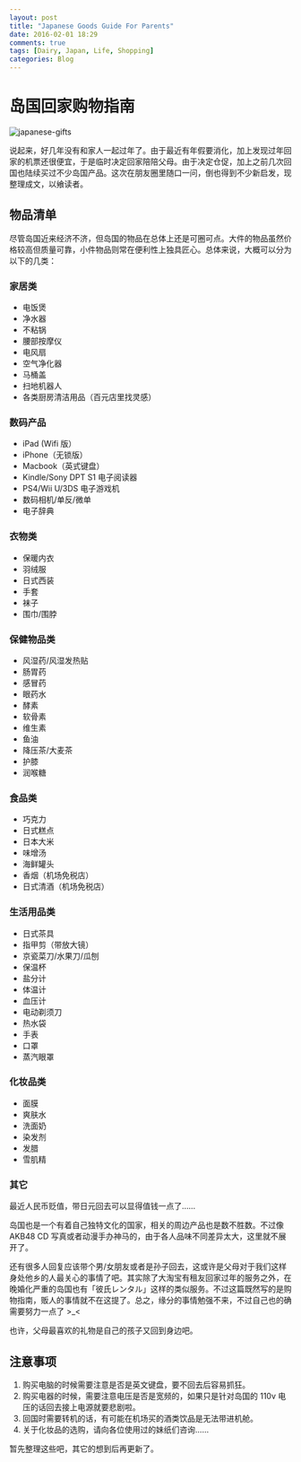 ```yaml
---
layout: post
title: "Japanese Goods Guide For Parents"
date: 2016-02-01 18:29
comments: true
tags: [Dairy, Japan, Life, Shopping]
categories: Blog
---
```

# 岛国回家购物指南

![japanese-gifts](http://ntdimg.com/pic/2013/8-16/p3770162a632161382.jpg)

说起来，好几年没有和家人一起过年了。由于最近有年假要消化，加上发现过年回家的机票还很便宜，于是临时决定回家陪陪父母。由于决定仓促，加上之前几次回国也陆续买过不少岛国产品。这次在朋友圈里随口一问，倒也得到不少新启发，现整理成文，以飨读者。

<!--more-->

## 物品清单

尽管岛国近来经济不济，但岛国的物品在总体上还是可圈可点。大件的物品虽然价格较高但质量可靠，小件物品则常在便利性上独具匠心。总体来说，大概可以分为以下的几类：

### 家居类

* 电饭煲
* 净水器
* 不粘锅
* 腰部按摩仪
* 电风扇
* 空气净化器
* 马桶盖
* 扫地机器人
* 各类厨房清洁用品（百元店里找灵感）

### 数码产品

* iPad (Wifi 版）
* iPhone（无锁版）
* Macbook（英式键盘）
* Kindle/Sony DPT S1 电子阅读器
* PS4/Wii U/3DS 电子游戏机
* 数码相机/单反/微单
* 电子辞典

### 衣物类

* 保暖内衣
* 羽绒服
* 日式西装
* 手套
* 袜子
* 围巾/围脖

### 保健物品类

* 风湿药/风湿发热贴
* 肠胃药
* 感冒药
* 眼药水
* 酵素
* 软骨素
* 维生素
* 鱼油
* 降压茶/大麦茶
* 护膝
* 润喉糖

### 食品类

* 巧克力
* 日式糕点
* 日本大米
* 味增汤
* 海鲜罐头
* 香烟（机场免税店）
* 日式清酒（机场免税店）


### 生活用品类

* 日式茶具
* 指甲剪（带放大镜）
* 京瓷菜刀/水果刀/瓜刨
* 保温杯
* 盐分计
* 体温计
* 血压计
* 电动剃须刀
* 热水袋
* 手表
* 口罩
* 蒸汽眼罩

### 化妆品类

* 面膜
* 爽肤水
* 洗面奶
* 染发剂
* 发腊
* 雪肌精

### 其它

最近人民币贬值，带日元回去可以显得值钱一点了……

岛国也是一个有着自己独特文化的国家，相关的周边产品也是数不胜数。不过像 AKB48 CD 写真或者动漫手办神马的，由于各人品味不同差异太大，这里就不展开了。

还有很多人回复应该带个男/女朋友或者是孙子回去，这或许是父母对于我们这样身处他乡的人最关心的事情了吧。其实除了大淘宝有租友回家过年的服务之外，在晚婚化严重的岛国也有「彼氏レンタル」这样的类似服务。不过这篇既然写的是购物指南，贩人的事情就不在这提了。总之，缘分的事情勉强不来，不过自己也的确需要努力一点了 >_<

也许，父母最喜欢的礼物是自己的孩子又回到身边吧。

## 注意事项

1. 购买电脑的时候需要注意是否是英文键盘，要不回去后容易抓狂。
1. 购买电器的时候，需要注意电压是否是宽频的，如果只是针对岛国的 110v 电压的话回去接上电源就要悲剧啦。
1. 回国时需要转机的话，有可能在机场买的酒类饮品是无法带进机舱。
1. 关于化妆品的选购，请向各位使用过的妹纸们咨询……

暂先整理这些吧，其它的想到后再更新了。

